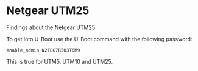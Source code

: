 # Netgear UTM25
Findings about the Netgear UTM25

To get into U-Boot use the U-Boot command with the following password:
```
enable_admin N2T8G7R5U3T6M9
```
This is true for UTM5, UTM10 and UTM25.
